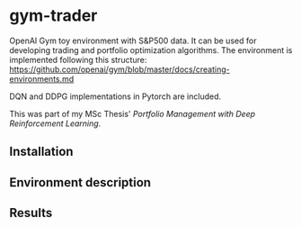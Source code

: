 # gym-trader
OpenAI Gym toy environment with S&amp;P500 data. It can be used for developing trading and portfolio optimization algorithms. The environment is implemented following this structure: https://github.com/openai/gym/blob/master/docs/creating-environments.md

DQN and DDPG implementations in Pytorch are included.

This was part of my MSc Thesis' _Portfolio Management with Deep Reinforcement Learning_. 

## Installation

## Environment description

## Results
